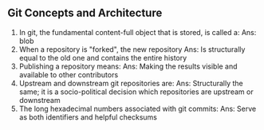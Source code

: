 ## Git Concepts and Architecture

1. In git, the fundamental content-full object that is stored, is called a:
Ans: blob
2. When a repository is "forked", the new repository
Ans: Is structurally equal to the old one and contains the entire history
3. Publishing a repository means:
Ans: Making the results visible and available to other contributors
4. Upstream and downstream git repositories are:
Ans: Structurally the same; it is a socio-political decision which repositories are upstream or downstream
5. The long hexadecimal numbers associated with git commits:
Ans: Serve as both identifiers and helpful checksums
